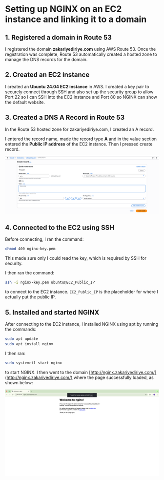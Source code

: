 # Setting up NGINX on an EC2 instance and linking it to a domain

## 1. Registered a domain in Route 53

I registered the domain **zakariyediriye.com** using AWS Route 53. Once the registration was complete, Route 53 automatically created a hosted zone to manage the DNS records for the domain.

## 2. Created an EC2 instance

I created an **Ubuntu 24.04 EC2 instance** in AWS. I created a key pair to securely connect through SSH and also set up the security group to allow Port 22 so I can SSH into the EC2 instance and Port 80 so NGINX can show the default website.

## 3. Created a DNS A Record in Route 53

In the Route 53 hosted zone for zakariyediriye.com, I created an A record.

I entered the record name, made the record type **A** and in the value section entered the **Public IP address** of the EC2 instance. Then I pressed create record.

![A record creation](images/image1.png)

## 4. Connected to the EC2 using SSH

Before connecting, I ran the command:

```bash
chmod 400 nginx-key.pem
```

This made sure only I could read the key, which is required by SSH for security.

I then ran the command:

```bash
ssh -i nginx-key.pem ubuntu@EC2_Public_IP
```

to connect to the EC2 instance. `EC2_Public_IP` is the placeholder for where I actually put the public IP.

## 5. Installed and started NGINX

After connecting to the EC2 instance, I installed NGINX using apt by running the commands:

```bash
sudo apt update
sudo apt install nginx
```

I then ran:

```bash
sudo systemctl start nginx
```

to start NGINX. I then went to the domain [http://nginx.zakariyediriye.com/](http://nginx.zakariyediriye.com/) where the page successfully loaded, as shown below:

![NGINX welcome page](images/image2.png)
